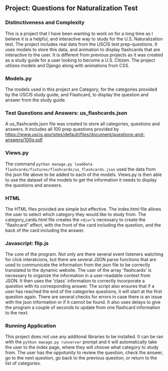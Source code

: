 ## Project: Questions for Naturalization Test

### Distinctiveness and Complexity

This is a project that I have been wanting to work on for a long time as I believe it is a helpful, and interactive way to study for the U.S. Naturalization test. The project includes real data from the USCIS test prep-questions. It uses models to store this data, and animation to display flashcards that are interactive to the user. It is different from previous projects as it was created as a study guide for a user looking to become a U.S. Citizen. The project utilizes models and Django along with animations from CSS.

### Models.py

The models used in this project are Category, for the categories provided by the USCIS study guide, and Flashcard, to display the question and answer from the study guide.

### Test Questions and Answers: us_flashcards.json

A us_flashcards.json file was created to store all categories, questions and answers. It includes all 100 prep questions provided by https://www.uscis.gov/sites/default/files/document/questions-and-answers/100q.pdf

### Views.py

The command `python manage.py loaddata flashcards/fixtures/flashcards/us_flashcards.json` used the data from the json file above to be added to each of the models. Views.py is then able to use the dataset of the models to get the information it needs to display the questions and answers.

### HTML

The HTML files provided are simple but effective. The index.html file allows the user to select which category they would like to study from. The category_cards.html file creates the `<div>`'s necessary to create the "flashcard" effect, with the front of the card including the question, and the back of the card including the answer.

### Javascript: flip.js

The core of the program. Not only are there several event listeners watching for click interatcions, but there are several JSON parse functions that are used to communicate the information from the json file to be correctly translated to the dynamic website. The user of the array 'flashcards' is necessary to organize the information in a user-readable context from JSON. It then uses the 'class' information to correctly incorporate a question with its corresponding answer. The script also ensures that if a user has reached the end of the categories questions, it will start at the first question again. There are several checks for errors in case there is an issue with the json information or if it cannot be found. It also uses delays to give the program a couple of seconds to update from one flashcard information to the next.

### Running Application

This project does not use any additonal libraries to be installed. It can be ran with the `python manage.py runserver` prompt and it will automatically take the user to the index page, where they will choose what category to study from. The user has the oppotunity to review the question, check the answer, go to the next question, go back to the previous question, or return to the list of categories.
